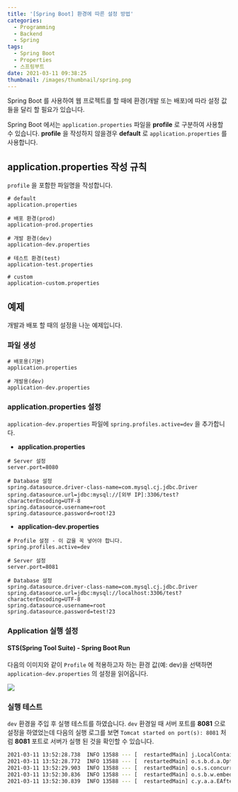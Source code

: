 ```yaml
---
title: '[Spring Boot] 환경에 따른 설정 방법'
categories:
  - Programming
  - Backend
  - Spring
tags:
  - Spring Boot
  - Properties
  - 스프링부트
date: 2021-03-11 09:38:25
thumbnail: /images/thumbnail/spring.png
---
```


Spring Boot 를 사용하여 웹 프로젝트를 할 때에 환경(개발 또는 배포)에 따라 설정 값들을 달리 할 필요가 있습니다.

Spring Boot 에서는 `application.properties` 파일을 **profile** 로 구분하여 사용할 수 있습니다. **profile** 을 작성하지 않을경우 **default** 로 `application.properties` 를 사용합니다.

## application.properties 작성 규칙

`profile` 을 포함한 파일명을 작성합니다.

```properties
# default
application.properties

# 배포 환경(prod)
application-prod.properties

# 개발 환경(dev)
application-dev.properties

# 테스트 환경(test)
application-test.properties

# custom
application-custom.properties
```

## 예제

개발과 배포 할 때의 설정을 나눈 예제입니다.

### 파일 생성

```properties
# 배포용(기본)
application.properties

# 개발용(dev)
application-dev.properties
```

### application.properties 설정

`application-dev.properties` 파일에 `spring.profiles.active=dev` 을 추가합니다.

- **application.properties**

```properties
# Server 설정
server.port=8080

# Database 설정
spring.datasource.driver-class-name=com.mysql.cj.jdbc.Driver
spring.datasource.url=jdbc:mysql://[외부 IP]:3306/test?characterEncoding=UTF-8
spring.datasource.username=root
spring.datasource.password=root!23
```

- **application-dev.properties**

```properties
# Profile 설정 - 이 값을 꼭 넣어야 합니다.
spring.profiles.active=dev

# Server 설정
server.port=8081

# Database 설정
spring.datasource.driver-class-name=com.mysql.cj.jdbc.Driver
spring.datasource.url=jdbc:mysql://localhost:3306/test?characterEncoding=UTF-8
spring.datasource.username=root
spring.datasource.password=test!23
```

### Application 실행 설정

#### **STS(Spring Tool Suite)** - Spring Boot Run

다음의 이미지와 같이 `Profile` 에 적용하고자 하는 환경 값(예: dev)을 선택하면 `application-dev.properties` 의 설정을 읽어옵니다.

![](/images/springboot/profile_setting.png)

### 실행 테스트

`dev` 환경을 주입 후 실행 테스트를 하였습니다. `dev` 환경일 때 서버 포트를 **8081** 으로 설정을 하였었는데 다음의 실행 로그를 보면 `Tomcat started on port(s): 8081` 처럼 **8081** 포트로 서버가 실행 된 것을 확인할 수 있습니다.

```bash
2021-03-11 13:52:28.738  INFO 13588 --- [  restartedMain] j.LocalContainerEntityManagerFactoryBean : Initialized JPA EntityManagerFactory for persistence unit 'default'
2021-03-11 13:52:28.772  INFO 13588 --- [  restartedMain] o.s.b.d.a.OptionalLiveReloadServer       : LiveReload server is running on port 35729
2021-03-11 13:52:29.903  INFO 13588 --- [  restartedMain] o.s.s.concurrent.ThreadPoolTaskExecutor  : Initializing ExecutorService 'applicationTaskExecutor'
2021-03-11 13:52:30.836  INFO 13588 --- [  restartedMain] o.s.b.w.embedded.tomcat.TomcatWebServer  : Tomcat started on port(s): 8081 (http) with context path '/admin'
2021-03-11 13:52:30.839  INFO 13588 --- [  restartedMain] c.y.a.a.EAfterschoolAdminApplication     : Started EAfterschoolAdminApplication in 6.985 seconds (JVM running for 7.822)
```
